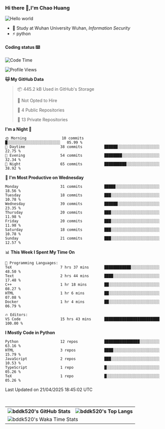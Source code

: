 ### Hi there 👋,I'm Chao Huang


<img src="https://raw.githubusercontent.com/sagar-viradiya/sagar-viradiya/master/resources/banner.png" alt="Hello world">


<br/>


- 🍻  Study at Wuhan University Wuhan, _Information Security_
- ⚡  python



#### Coding status  ⌨️

<!--START_SECTION:waka-->
![Code Time](http://img.shields.io/badge/Code%20Time-784%20hrs%2020%20mins-blue)

![Profile Views](http://img.shields.io/badge/Profile%20Views-0-blue)

**🐱 My GitHub Data** 

> 📦 445.2 kB Used in GitHub's Storage 
 > 
> 🚫 Not Opted to Hire
 > 
> 📜 4 Public Repositories 
 > 
> 🔑 13 Private Repositories 
 > 
**I'm a Night 🦉** 

```text
🌞 Morning                10 commits          █░░░░░░░░░░░░░░░░░░░░░░░░   05.99 % 
🌆 Daytime                38 commits          ██████░░░░░░░░░░░░░░░░░░░   22.75 % 
🌃 Evening                54 commits          ████████░░░░░░░░░░░░░░░░░   32.34 % 
🌙 Night                  65 commits          ██████████░░░░░░░░░░░░░░░   38.92 % 
```
📅 **I'm Most Productive on Wednesday** 

```text
Monday                   31 commits          █████░░░░░░░░░░░░░░░░░░░░   18.56 % 
Tuesday                  18 commits          ███░░░░░░░░░░░░░░░░░░░░░░   10.78 % 
Wednesday                39 commits          ██████░░░░░░░░░░░░░░░░░░░   23.35 % 
Thursday                 20 commits          ███░░░░░░░░░░░░░░░░░░░░░░   11.98 % 
Friday                   20 commits          ███░░░░░░░░░░░░░░░░░░░░░░   11.98 % 
Saturday                 18 commits          ███░░░░░░░░░░░░░░░░░░░░░░   10.78 % 
Sunday                   21 commits          ███░░░░░░░░░░░░░░░░░░░░░░   12.57 % 
```


📊 **This Week I Spent My Time On** 

```text
💬 Programming Languages: 
TeX                      7 hrs 37 mins       ████████████░░░░░░░░░░░░░   48.50 % 
Text                     2 hrs 44 mins       ████░░░░░░░░░░░░░░░░░░░░░   17.48 % 
C++                      1 hr 18 mins        ██░░░░░░░░░░░░░░░░░░░░░░░   08.27 % 
HTML                     1 hr 6 mins         ██░░░░░░░░░░░░░░░░░░░░░░░   07.08 % 
Docker                   1 hr 4 mins         ██░░░░░░░░░░░░░░░░░░░░░░░   06.79 % 

🔥 Editors: 
VS Code                  15 hrs 43 mins      █████████████████████████   100.00 % 
```

**I Mostly Code in Python** 

```text
Python                   12 repos            ████████████████░░░░░░░░░   63.16 % 
HTML                     3 repos             ████░░░░░░░░░░░░░░░░░░░░░   15.79 % 
JavaScript               2 repos             ███░░░░░░░░░░░░░░░░░░░░░░   10.53 % 
TypeScript               1 repo              █░░░░░░░░░░░░░░░░░░░░░░░░   05.26 % 
TeX                      1 repo              █░░░░░░░░░░░░░░░░░░░░░░░░   05.26 % 
```




 Last Updated on 21/04/2025 18:45:02 UTC
<!--END_SECTION:waka-->

<br/>

<table>
  <tr>
    <th>
      <img alt="bddk520's GitHub Stats" src="https://github-readme-stats-git-masterrstaa-rickstaa.vercel.app/api?username=bddk520&show_icons=true&theme=transparent&hide_border=true" align="center" />
    </th>
    <th>
      <img alt="bddk520's Top Langs" src="https://github-readme-stats-git-masterrstaa-rickstaa.vercel.app/api/top-langs/?username=bddk520&layout=compact&theme=transparent&hide_border=true&langs_count=10&hide=CMake" align="center" /> 
    </th>
  </tr>
  <tr>
    <td colspan=2>
      <img alt="bddk520's Waka Time Stats" src="https://github-readme-stats.vercel.app/api/wakatime?username=bddk&hide_border=true&layout=compact&theme=transparent&custom_title=WorkTimeThisWeek&range=last_7_days" align="center"/>
    </td>
  </tr>
</table>
